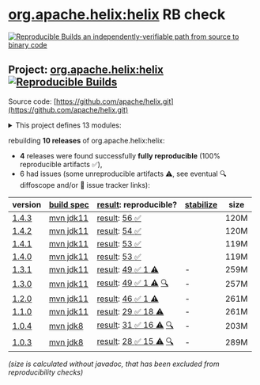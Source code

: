 [org.apache.helix:helix](https://central.sonatype.com/artifact/org.apache.helix/helix/versions) RB check
=======

[![Reproducible Builds](https://reproducible-builds.org/images/logos/rb.svg) an independently-verifiable path from source to binary code](https://reproducible-builds.org/)

## Project: [org.apache.helix:helix](https://central.sonatype.com/artifact/org.apache.helix/helix/versions) [![Reproducible Builds](https://img.shields.io/endpoint?url=https://raw.githubusercontent.com/jvm-repo-rebuild/reproducible-central/master/content/org/apache/helix/badge.json)](https://github.com/jvm-repo-rebuild/reproducible-central/blob/master/content/org/apache/helix/README.md)

Source code: [https://github.com/apache/helix.git](https://github.com/apache/helix.git)

<details><summary>This project defines 13 modules:</summary>

* [org.apache.helix:helix](https://central.sonatype.com/artifact/org.apache.helix/helix/overview)
* [org.apache.helix:helix-admin-webapp](https://central.sonatype.com/artifact/org.apache.helix/helix-admin-webapp/overview)
* [org.apache.helix:helix-agent](https://central.sonatype.com/artifact/org.apache.helix/helix-agent/overview)
* [org.apache.helix:helix-common](https://central.sonatype.com/artifact/org.apache.helix/helix-common/overview)
* [org.apache.helix:helix-core](https://central.sonatype.com/artifact/org.apache.helix/helix-core/overview)
* [org.apache.helix:helix-front](https://central.sonatype.com/artifact/org.apache.helix/helix-front/overview)
* [org.apache.helix:helix-lock](https://central.sonatype.com/artifact/org.apache.helix/helix-lock/overview)
* [org.apache.helix:helix-rest](https://central.sonatype.com/artifact/org.apache.helix/helix-rest/overview)
* [org.apache.helix:helix-view-aggregator](https://central.sonatype.com/artifact/org.apache.helix/helix-view-aggregator/overview)
* [org.apache.helix:meta-client](https://central.sonatype.com/artifact/org.apache.helix/meta-client/overview)
* [org.apache.helix:metadata-store-directory-common](https://central.sonatype.com/artifact/org.apache.helix/metadata-store-directory-common/overview)
* [org.apache.helix:metrics-common](https://central.sonatype.com/artifact/org.apache.helix/metrics-common/overview)
* [org.apache.helix:zookeeper-api](https://central.sonatype.com/artifact/org.apache.helix/zookeeper-api/overview)
</details>

rebuilding **10 releases** of org.apache.helix:helix:
- **4** releases were found successfully **fully reproducible** (100% reproducible artifacts :white_check_mark:),
- 6 had issues (some unreproducible artifacts :warning:, see eventual :mag: diffoscope and/or :memo: issue tracker links):

| version | [build spec](/BUILDSPEC.md) | [result](https://reproducible-builds.org/docs/jvm/): reproducible? | [stabilize](https://github.com/google/oss-rebuild/blob/main/cmd/stabilize/README.md) | size |
| -- | --------- | ------ | ------ | -- |
| [1.4.3](https://central.sonatype.com/artifact/org.apache.helix/helix/1.4.3/pom) | [mvn jdk11](helix-1.4.3.buildspec) | [result](helix-1.4.3.buildinfo): [56 :white_check_mark: ](helix-1.4.3.buildcompare) | | 120M |
| [1.4.2](https://central.sonatype.com/artifact/org.apache.helix/helix/1.4.2/pom) | [mvn jdk11](helix-1.4.2.buildspec) | [result](helix-1.4.2.buildinfo): [54 :white_check_mark: ](helix-1.4.2.buildcompare) | | 120M |
| [1.4.1](https://central.sonatype.com/artifact/org.apache.helix/helix/1.4.1/pom) | [mvn jdk11](helix-1.4.1.buildspec) | [result](helix-1.4.1.buildinfo): [53 :white_check_mark: ](helix-1.4.1.buildcompare) | | 119M |
| [1.4.0](https://central.sonatype.com/artifact/org.apache.helix/helix/1.4.0/pom) | [mvn jdk11](helix-1.4.0.buildspec) | [result](helix-1.4.0.buildinfo): [53 :white_check_mark: ](helix-1.4.0.buildcompare) | | 119M |
| [1.3.1](https://central.sonatype.com/artifact/org.apache.helix/helix/1.3.1/pom) | [mvn jdk11](helix-1.3.1.buildspec) | [result](helix-1.3.1.buildinfo): [49 :white_check_mark:  1 :warning:](helix-1.3.1.buildcompare) | - | 259M |
| [1.3.0](https://central.sonatype.com/artifact/org.apache.helix/helix/1.3.0/pom) | [mvn jdk11](helix-1.3.0.buildspec) | [result](helix-1.3.0.buildinfo): [49 :white_check_mark:  1 :warning:](helix-1.3.0.buildcompare) [:mag:](helix-1.3.0.diffoscope) | - | 257M |
| [1.2.0](https://central.sonatype.com/artifact/org.apache.helix/helix/1.2.0/pom) | [mvn jdk11](helix-1.2.0.buildspec) | [result](helix-1.2.0.buildinfo): [46 :white_check_mark:  1 :warning:](helix-1.2.0.buildcompare) | - | 261M |
| [1.1.0](https://central.sonatype.com/artifact/org.apache.helix/helix/1.1.0/pom) | [mvn jdk11](helix-1.1.0.buildspec) | [result](helix-1.1.0.buildinfo): [29 :white_check_mark:  18 :warning:](helix-1.1.0.buildcompare) | - | 261M |
| [1.0.4](https://central.sonatype.com/artifact/org.apache.helix/helix/1.0.4/pom) | [mvn jdk8](helix-1.0.4.buildspec) | [result](helix-1.0.4.buildinfo): [31 :white_check_mark:  16 :warning:](helix-1.0.4.buildcompare) [:mag:](helix-1.0.4.diffoscope) | - | 203M |
| [1.0.3](https://central.sonatype.com/artifact/org.apache.helix/helix/1.0.3/pom) | [mvn jdk8](helix-1.0.3.buildspec) | [result](helix-1.0.3.buildinfo): [28 :white_check_mark:  15 :warning:](helix-1.0.3.buildcompare) [:mag:](helix-1.0.3.diffoscope) | - | 289M |

<i>(size is calculated without javadoc, that has been excluded from reproducibility checks)</i>
